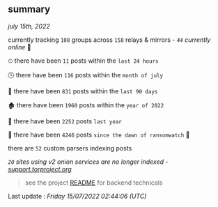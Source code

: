 
## summary
_july 15th, 2022_

currently tracking `108` groups across `158` relays & mirrors - _`44` currently online_ 📡

⏲ there have been `11` posts within the `last 24 hours`

🕓 there have been `116` posts within the `month of july`

📅 there have been `831` posts within the `last 90 days`

🏚 there have been `1960` posts within the `year of 2022`

🚀 there have been `2252` posts `last year`

🦕 there have been `4246` posts `since the dawn of ransomwatch` 🐣

there are `52` custom parsers indexing posts

_`20` sites using v2 onion services are no longer indexed - [support.torproject.org](https://support.torproject.org/onionservices/v2-deprecation/)_

> see the project [README](https://github.com/jmousqueton/ransomwatch#readme) for backend technicals



Last update : _Friday 15/07/2022 02:44:06 (UTC)_

